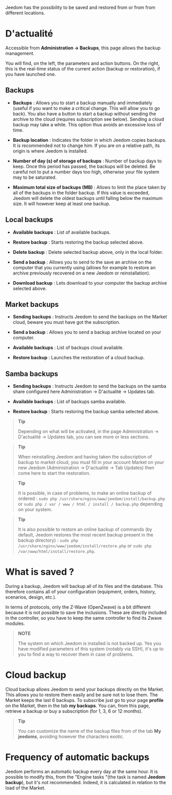 Jeedom has the possibility to be saved and restored from or from
from different locations.

D'actualité 
=============

Accessible from **Administration → Backups**, this page allows the
backup management.

You will find, on the left, the parameters and action buttons. On the
right, this is the real-time status of the current action (backup
or restoration), if you have launched one.

**Backups** 
---------------

-   **Backups** : Allows you to start a backup manually and
    immediately (useful if you want to make a critical change.
    This will allow you to go back). You also have a
    button to start a backup without sending the archive to the
    cloud (requires subscription see below). Sending a
    cloud backup may take a while. This option
    thus avoids an excessive loss of time.

-   **Backup location** : Indicates the folder in which
    Jeedom copies backups. It is recommended not to
    change him. If you are on a relative path, its origin is
    where Jeedom is installed.

-   **Number of day (s) of storage of backups** : Number of
    backup days to keep. Once this period has passed, the
    backups will be deleted. Be careful not to put a number
    days too high, otherwise your file system may
    to be saturated.

-   **Maximum total size of backups (MB)** : Allows to limit
    the place taken by all of the backups in the folder
    backup. If this value is exceeded, Jeedom will delete the
    oldest backups until falling below the
    maximum size. It will however keep at least one backup.

**Local backups** 
-----------------------

-   **Available backups** : List of available backups.

-   **Restore backup** : Starts restoring the backup
    selected above.

-   **Delete backup** : Delete selected backup
    above, only in the local folder.

-   **Send a backup** : Allows you to send to the
    save an archive on the computer that you
    currently using (allows for example to restore an archive
    previously recovered on a new Jeedom or reinstallation).

-   **Download backup** : Lets download to your
    computer the backup archive selected above.

**Market backups** 
----------------------

-   **Sending backups** : Instructs Jeedom to send the
    backups on the Market cloud, beware you must have
    got the subscription.

-   **Send a backup** : Allows you to send a
    backup archive located on your computer.

-   **Available backups** : List of backups
    cloud available.

-   **Restore backup** : Launches the restoration of a
    cloud backup.

**Samba backups** 
---------------------

-   **Sending backups** : Instructs Jeedom to send the
    backups on the samba share configured here
    Administration → D'actualité → Updates tab.

-   **Available backups** : List of backups
    samba available.

-   **Restore backup** : Starts restoring the backup
    samba selected above.

> **Tip**
>
> Depending on what will be activated, in the page
> Administration → D'actualité → Updates tab, you can see
> more or less sections.

> **Tip**
>
> When reinstalling Jeedom and having taken the subscription of
> backup to market cloud, you must fill in your account
> Market on your new Jeedom (Administration → D'actualité → Tab
> Updates) then come here to start the restoration.

> **Tip**
>
> It is possible, in case of problems, to make an online backup of
> ordered : `sudo php /usr/share/nginx/www/jeedom/install/backup.php`
> or `sudo php / var / www / html / install / backup.php` depending on your system.

> **Tip**
>
> It is also possible to restore an online backup of
> commands (by default, Jeedom restores the most recent backup
> present in the backup directory) :
> `sudo php /usr/share/nginx/www/jeedom/install/restore.php` or
> `sudo php /var/www/html/install/restore.php`.

What is saved ? 
==============================

During a backup, Jeedom will backup all of its files and the
database. This therefore contains all of your configuration
(equipment, orders, history, scenarios, design, etc.).

In terms of protocols, only the Z-Wave (OpenZwave) is a bit
different because it is not possible to save the inclusions.
These are directly included in the controller, so you have to
keep the same controller to find its Zwave modules.

> **NOTE**
>
> The system on which Jeedom is installed is not backed up. Yes
> you have modified parameters of this system (notably via SSH),
> it&#39;s up to you to find a way to recover them in case of problems.

Cloud backup 
================

Cloud backup allows Jeedom to send your backups
directly on the Market. This allows you to restore them easily
and be sure not to lose them. The Market keeps the last 6
backups. To subscribe just go to your page
**profile** on the Market, then in the tab **my backups**. You
can, from this page, retrieve a backup or buy a
subscription (for 1, 3, 6 or 12 months).

> **Tip**
>
> You can customize the name of the backup files from
> of the tab **My jeedoms**, avoiding however the characters
> exotic.

Frequency of automatic backups 
======================================

Jeedom performs an automatic backup every day at the same
hour. It is possible to modify this, from the &quot;Engine
tasks &quot;(the task is named **Jeedom backup**), but it&#39;s not
recommended. Indeed, it is calculated in relation to the load of the
Market.
